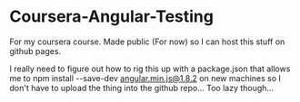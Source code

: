 # Coursera-Angular-Testing
For my coursera course. Made public (For now) so I can host this stuff on github pages.

I really need to figure out how to rig this up with a package.json that allows me to npm install --save-dev angular.min.js@1.8.2 on new machines so I don't have to upload the thing into the github repo... Too lazy though...